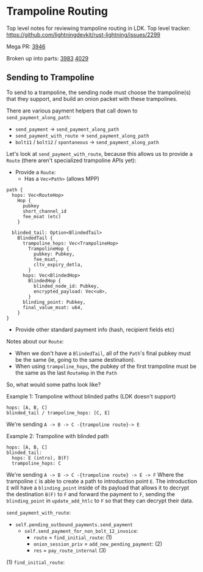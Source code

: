 # Trampoline Routing

Top level notes for reviewing trampoline routing in LDK.
Top level tracker: https://github.com/lightningdevkit/rust-lightning/issues/2299

Mega PR: [3946](https://github.com/lightningdevkit/rust-lightning/pull/3976)

Broken up into parts:
[3983](https://github.com/lightningdevkit/rust-lightning/pull/3983)
[4029](https://github.com/lightningdevkit/rust-lightning/pull/4027)

## Sending to Trampoline

To send to a trampoline, the sending node must choose the trampoline(s)
that they support, and build an onion packet with these trampolines.

There are various payment helpers that call down to `send_payment_along_path`:
* `send_payment` -> `send_payment_along_path`
* `send_payment_with_route` -> `send_payment_along_path`
* `bolt11` / `bolt12` / `spontaneous` -> `send_payment_along_path`

Let's look at `send_payment_with_route`, because this allows us to
provide a `Route` (there aren't specialized trampoline APIs yet):
- Provide a `Route`:
  - Has a `Vec<Path>` (allows MPP)
```
path {
  hops: Vec<RouteHop>
    Hop {
      pubkey
      short_channel_id
      fee_msat (etc)
    } 

  blinded_tail: Option<BlindedTail>
    BlindedTail {
      trampoline_hops: Vec<TrampolineHop>
        TrampolineHop {
          pubkey: Pubkey,
          fee_msat,
          cltv_expiry_detla,
        }
      hops: Vec<BlindedHop>
        BlindedHop {
          blinded_node_id: Pubkey,
          encrypted_payload: Vec<u8>,
        }
      blinding_point: Pubkey,
      final_value_msat: u64,
    }
}
```
- Provide other standard payment info (hash, recipient fields etc)

Notes about our `Route`:
- When we don't have a `BlindedTail`, all of the `Path`'s final pubkey
  must be the same (ie, going to the same destination).
- When using `trampoline_hops`, the pubkey of the first trampoline must
  be the same as the last `RouteHop` in the `Path`

So, what would some paths look like?

Example 1: Trampoline without blinded paths (LDK doesn't support)
```
hops: [A, B, C]
blinded_tail / trampoline_hops: [C, E]
```

We're sending `A -> B -> C -{trampoline route}-> E`

Example 2: Trampoline with blinded path
```
hops: [A, B, C]
blinded_tail:
  hops: E (intro), B(F)
  trampoline_hops: C
```

We're sending `A -> B -> C -{trampoline route} -> E -> F`
Where the trampoline `C` is able to create a path to introduction point
`E`. The introduction `E` will have a `blinding_point` inside of its
payload that allows it to decrypt the destination `B(F)` to `F` and
forward the payment to `F`, sending the `blinding_point` in
`update_add_htlc` to `F` so that they can decrypt their data.

`send_payment_with_route`:
- `self.pending_outbound_payments.send_payment` 
  - `self.send_payment_for_non_bolt_12_invoice`:
    - `route` = `find_initial_route`: (1)
    - `onion_session_priv` = `add_new_pending_payment`: (2)
    - `res` = `pay_route_internal` (3)

(1) `find_initial_route`:
